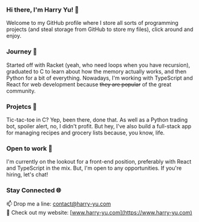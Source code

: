 ### Hi there, I'm Harry Yu! 👋
Welcome to my GitHub profile where I store all sorts of programming projects (and steal storage from GitHub to store my files), click around and enjoy. 

### Journey 📜
Started off with Racket (yeah, who need loops when you have recursion), graduated to C to learn about how the memory actually works, and then Python for a bit of everything. Nowadays, I'm working with TypeScript and React for web development because ~~they are popular~~ of the great community.

### Projetcs 🎵
Tic-tac-toe in C? Yep, been there, done that. As well as a Python trading bot, spoiler alert, no, I didn't profit. But hey, I've also build a full-stack app for managing recipes and grocery lists because, you know, life.

### Open to work 🎯
I'm currently on the lookout for a front-end position, preferably with React and TypeScript in the mix. But, I'm open to any opportunities. If you're hiring, let's chat!

### Stay Connected 🌐
📫 Drop me a line: contact@harry-yu.com  
💼 Check out my website: [www.harry-yu.com](https://www.harry-yu.com)  
